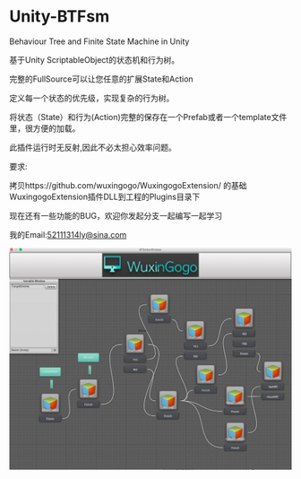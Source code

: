 # Unity-BTFsm
Behaviour Tree and Finite State Machine in Unity

基于Unity ScriptableObject的状态机和行为树。

完整的FullSource可以让您任意的扩展State和Action

定义每一个状态的优先级，实现复杂的行为树。

将状态（State）和行为(Action)完整的保存在一个Prefab或者一个template文件里，很方便的加载。

此插件运行时无反射,因此不必太担心效率问题。

要求:

拷贝https://github.com/wuxingogo/WuxingogoExtension/ 的基础WuxingogoExtension插件DLL到工程的Plugins目录下

现在还有一些功能的BUG，欢迎你发起分支一起编写一起学习

我的Email:52111314ly@sina.com

![github](ScreenShot/1.jpg "github") 
